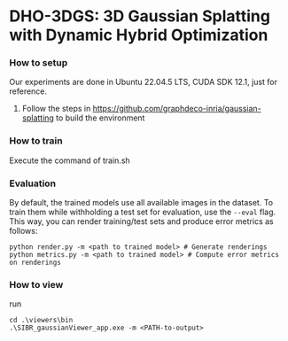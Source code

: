 # DHO-3DGS: 3D Gaussian Splatting with Dynamic Hybrid Optimization

### How to setup 

Our experiments are done in Ubuntu 22.04.5 LTS, CUDA SDK 12.1, just for reference.

1. Follow the steps in https://github.com/graphdeco-inria/gaussian-splatting to build the environment

### How to train

Execute the command of train.sh

### Evaluation
By default, the trained models use all available images in the dataset. To train them while withholding a test set for evaluation, use the ```--eval``` flag. This way, you can render training/test sets and produce error metrics as follows:

```
python render.py -m <path to trained model> # Generate renderings
python metrics.py -m <path to trained model> # Compute error metrics on renderings
```
### How to view

run

```
cd .\viewers\bin
.\SIBR_gaussianViewer_app.exe -m <PATH-to-output>
```
